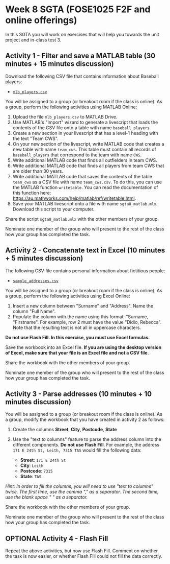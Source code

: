 # Week 8 SGTA (FOSE1025 F2F and online offerings)

In this SGTA you will work on exercises that will help you towards the unit project and in-class test 3.

## Activity 1 - Filter and save a MATLAB table (30 minutes + 15 minutes discussion)

Download the following CSV file that contains information about Baseball players:

* [`mlb_players.csv`](mlb_players.csv)

You will be assigned to a group (or breakout room if the class is online). As a group, perform the following activities using MATLAB Online:

1. Upload the file `mlb_players.csv` to MATLAB Drive.
2. Use MATLAB's "Import" wizard to generate a livescript that loads the contents of the CSV file onto a table with name `baseball_players`.
3. Create a new section in your livescript that has a level-1 heading with the text "Team CWS".
4. On your new section of the livescript, write MATLAB code that creates a new table with name `team_cws`. This table must contain all records of `baseball_players` that correspond to the team with name `CWS`.
5. Write additional MATLAB code that finds all outfielders in team CWS.
6. Write additional MATLAB code that finds all players from team CWS that are older than 30 years.
7. Write additional MATLAB code that saves the contents of the table `team_cws` as a CSV file with name `team_cws.csv`. To do this, you can use the MATLAB function `writetable`. You can read the documentation of this function here: https://au.mathworks.com/help/matlab/ref/writetable.html.
8. Save your MATLAB livescript onto a file with name `sgta8_matlab.mlx`. Download this script to your computer.

Share the script `sgta8_matlab.mlx` with the other members of your group.

Nominate one member of the group who will present to the rest of the class how your group has completed the task.


## Activity 2 - Concatenate text in Excel (10 minutes + 5 minutes discussion)

The following CSV file contains personal information about fictitious people:

* [`sample_addresses.csv`](sample_addresses.csv)

You will be assigned to a group (or breakout room if the class is online). As a group, perform the following activities using Excel Online:

1. Insert a new column between "Surname" and "Address". Name the column "Full Name".
2. Populate the column with the name using this format: "Surname, "Firstname". For example, row 2 must have the value "Didio, Rebecca". Note that the resulting text is not all in uppercase characters.

**Do not use Flash Fill. In this exercise, you must use Excel formulas.**

Save the workbook into an Excel file. **If you are using the desktop version of Excel, make sure that your file is an Excel file and not a CSV file**.

Share the workbook with the other members of your group.

Nominate one member of the group who will present to the rest of the class how your group has completed the task.


## Activity 3 - Parse addresses (10 minutes + 10 minutes discussion)

You will be assigned to a group (or breakout room if the class is online). As a group, modify the workbook that you have created in activity 2 as follows:

1. Create the columns **Street**, **City**, **Postcode**, **State**
2. Use the "text to columns" feature to parse the address column into the different components. **Do not use Flash Fill**. For example, the address `171 E 24th St, Leith, 7315 TAS` would fill the following data:

    - **Street**: `171 E 24th St`
    - **City**: `Leith`
    - **Postcode**: `7315`
    - **State**: `TAS`

*Hint: In order to fill the columns, you will need to use "text to columns" twice. The first time, use the comma "," as a separator. The second time, use the blank space " " as a separator.*

Share the workbook with the other members of your group.

Nominate one member of the group who will present to the rest of the class how your group has completed the task.


## OPTIONAL Activity 4 - Flash Fill

Repeat the above activities, but now use Flash Fill. Comment on whether the task is now easier, or whether Flash Fill could not fill the data correctly.

